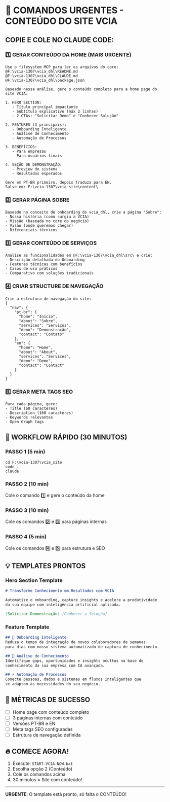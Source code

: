 # 🚨 COMANDOS URGENTES - CONTEÚDO DO SITE VCIA

## COPIE E COLE NO CLAUDE CODE:

### 1️⃣ GERAR CONTEÚDO DA HOME (MAIS URGENTE)
```
Use o filesystem MCP para ler os arquivos do core:
@F:\vcia-1307\vcia_dhl\README.md
@F:\vcia-1307\vcia_dhl\CLAUDE.md
@F:\vcia-1307\vcia_dhl\package.json

Baseado nessa análise, gere o conteúdo completo para a home page do site VCIA:

1. HERO SECTION:
   - Título principal impactante
   - Subtítulo explicativo (máx 2 linhas)
   - 2 CTAs: "Solicitar Demo" e "Conhecer Solução"
   
2. FEATURES (3 principais):
   - Onboarding Inteligente
   - Análise de Conhecimento
   - Automação de Processos
   
3. BENEFÍCIOS:
   - Para empresas
   - Para usuários finais
   
4. SEÇÃO DE DEMONSTRAÇÃO:
   - Preview do sistema
   - Resultados esperados

Gere em PT-BR primeiro, depois traduza para EN.
Salve em: F:\vcia-1307\vcia_site\content\
```

### 2️⃣ GERAR PÁGINA SOBRE
```
Baseado no conceito de onboarding do vcia_dhl, crie a página "Sobre":
- Nossa história (como surgiu a VCIA)
- Missão (baseada no core do negócio)
- Visão (onde queremos chegar)
- Diferenciais técnicos
```

### 3️⃣ GERAR CONTEÚDO DE SERVIÇOS
```
Analise as funcionalidades em @F:\vcia-1307\vcia_dhl\src\ e crie:
- Descrição detalhada do Onboarding
- Features técnicas com benefícios
- Casos de uso práticos
- Comparativo com soluções tradicionais
```

### 4️⃣ CRIAR STRUCTURE DE NAVEGAÇÃO
```
Crie a estrutura de navegação do site:
{
  "nav": {
    "pt-br": {
      "home": "Início",
      "about": "Sobre",
      "services": "Serviços",
      "demo": "Demonstração",
      "contact": "Contato"
    },
    "en": {
      "home": "Home",
      "about": "About",
      "services": "Services", 
      "demo": "Demo",
      "contact": "Contact"
    }
  }
}
```

### 5️⃣ GERAR META TAGS SEO
```
Para cada página, gere:
- Title (60 caracteres)
- Description (160 caracteres)
- Keywords relevantes
- Open Graph tags
```

## 🚀 WORKFLOW RÁPIDO (30 MINUTOS)

### PASSO 1 (5 min)
```
cd F:\vcia-1307\vcia_site
code .
claude
```

### PASSO 2 (10 min)
Cole o comando 1️⃣ e gere o conteúdo da home

### PASSO 3 (10 min)
Cole os comandos 2️⃣ e 3️⃣ para páginas internas

### PASSO 4 (5 min)
Cole os comandos 4️⃣ e 5️⃣ para estrutura e SEO

## 💡 TEMPLATES PRONTOS

### Hero Section Template
```markdown
# Transforme Conhecimento em Resultados com VCIA

Automatize o onboarding, capture insights e acelere a produtividade 
da sua equipe com inteligência artificial aplicada.

[Solicitar Demonstração] [Conhecer a Solução]
```

### Feature Template
```markdown
## 🚀 Onboarding Inteligente
Reduza o tempo de integração de novos colaboradores de semanas 
para dias com nosso sistema automatizado de captura de conhecimento.

## 🧠 Análise de Conhecimento
Identifique gaps, oportunidades e insights ocultos na base de 
conhecimento da sua empresa com IA avançada.

## ⚡ Automação de Processos
Conecte pessoas, dados e sistemas em fluxos inteligentes que 
se adaptam às necessidades do seu negócio.
```

## 🎯 MÉTRICAS DE SUCESSO

- [ ] Home page com conteúdo completo
- [ ] 3 páginas internas com conteúdo
- [ ] Versões PT-BR e EN
- [ ] Meta tags SEO configuradas
- [ ] Estrutura de navegação definida

## 🔥 COMECE AGORA!

1. Execute: `START-VCIA-NOW.bat`
2. Escolha opção 2 (Conteúdo)
3. Cole os comandos acima
4. 30 minutos = Site com conteúdo!

---
**URGENTE**: O template está pronto, só falta o CONTEÚDO!
